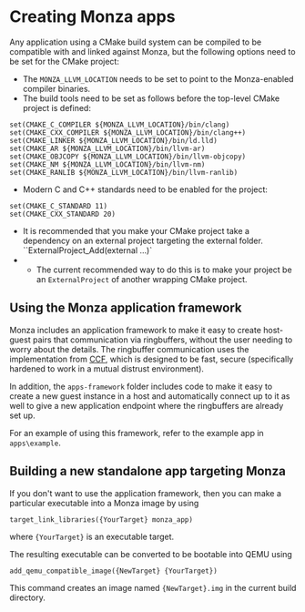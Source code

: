 # Creating Monza apps

Any application using a CMake build system can be compiled to be compatible with and linked against Monza, but the following options need to be set for the CMake project:
* The `MONZA_LLVM_LOCATION` needs to be set to point to the Monza-enabled compiler binaries.
* The build tools need to be set as follows before the top-level CMake project is defined:
```
set(CMAKE_C_COMPILER ${MONZA_LLVM_LOCATION}/bin/clang)
set(CMAKE_CXX_COMPILER ${MONZA_LLVM_LOCATION}/bin/clang++)
set(CMAKE_LINKER ${MONZA_LLVM_LOCATION}/bin/ld.lld)
set(CMAKE_AR ${MONZA_LLVM_LOCATION}/bin/llvm-ar)
set(CMAKE_OBJCOPY ${MONZA_LLVM_LOCATION}/bin/llvm-objcopy)
set(CMAKE_NM ${MONZA_LLVM_LOCATION}/bin/llvm-nm)
set(CMAKE_RANLIB ${MONZA_LLVM_LOCATION}/bin/llvm-ranlib)
```
* Modern C and C++ standards need to be enabled for the project:
```
set(CMAKE_C_STANDARD 11)
set(CMAKE_CXX_STANDARD 20)
```
* It is recommended that you make your CMake project take a dependency on an external project targeting the external folder.
``ExternalProject_Add(external ...)`
* * The current recommended way to do this is to make your project be an `ExternalProject` of another wrapping CMake project.

## Using the Monza application framework

Monza includes an application framework to make it easy to create host-guest pairs that communication via ringbuffers, without the user needing to worry about the details.
The ringbuffer communication uses the implementation from [CCF](https://github.com/microsoft/CCF), which is designed to be fast, secure (specifically hardened to work in a mutual distrust environment).

In addition, the `apps-framework` folder includes code to make it easy to create a new guest instance in a host and automatically connect up to it as well to give a new application endpoint where the ringbuffers are already set up.

For an example of using this framework, refer to the example app in `apps\example`.

## Building a new standalone app targeting Monza

If you don't want to use the application framework, then you can make a particular executable into a Monza image by using
```
target_link_libraries({YourTarget} monza_app)
```
where `{YourTarget}` is an executable target.

The resulting executable can be converted to be bootable into QEMU using
```
add_qemu_compatible_image({NewTarget} {YourTarget})
```

This command creates an image named `{NewTarget}.img` in the current build directory.
